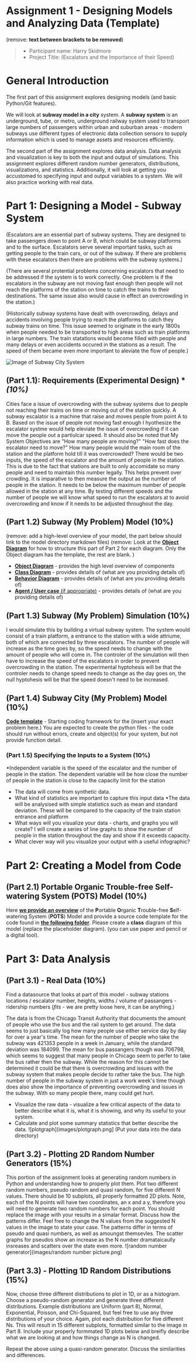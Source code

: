 # Assignment 1 - Designing Models and Analyzing Data (Template)
(remove: **text between brackets to be removed**)

> * Participant name: Harry Skidmore
> * Project Title: (Escalators and the Importance of their Speed)

# General Introduction

The first part of this assignment explores designing models (and basic Python/Git features). 

We will look at **subway model in a city** system. A **subway system** is an underground, tube, or metro, underground railway system used to transport large numbers of passengers within urban and suburban areas - modern subways use different types of electronic data collection sensors to supply information which is used to manage assets and resources efficiently. 

The second part of the assignment explores data analysis. Data analysis and visualization is key to both the input and output of simulations. This assignment explores different random number generators, distributions, visualizations, and statistics. Additionally, it will look at getting you accustomed to specifying input and output variables to a system. We will also practice working with real data.

# Part 1: Designing a Model - Subway System

(Escalators are an essential part of subway systems. They are designed to take passengers down to point A or B, which could be subway platforms and to the surface. Escalators serve several important tasks, such as getting people to the train cars, or out of the subway. If there are problems with these escalators then there are problems with the subway systems.)


(There are several protential problems concerning escalators that need to be addressed if the system is to work correctly. One problem is if the escalators in the subway are not moving fast enough then people will not reach the platforms of the station on time to catch the trains to their destinations. The same issue also would cause in effect an overcrowding in the station.) 

(Historically subway systems have dealt with overcrowding, delays and accidents involving people trying to reach the platforms to catch they subway trains on time. This issue seemed to originate in the early 1800s when people needed to be transported to high areas such as train platforms in large numbers. The train statations would become filled with people and many delays or even accidents occured in the stations as a result. The speed of them became even more important to aleviate the flow of people.)


![Image of Subway City System](images/subway_model.png)

## (Part 1.1): Requirements (Experimental Design) **(10%)*

Cities face a issue of overcrowding with the subway systems due to people not reaching their trains on time or moving out of the station quickly. A subway escalator is a machine that raise and moves people from point A to B. Based on the issue of people not moving fast enough I hyothesize the escalator systme would help eleviate the issue of overcrowding if it can move the people out a partiulcar speed. It should also be noted that  My System Objectives are "How many people are moving?" "How fast does the escalator need to move?" How many people would the main room of the station and the platform hold till it was overcrowded? There would be two inputs, the speed of the escalator and the amount of people in the station. This is due to the fact that stations are built to only accomidate so many people and need to maintain this number legally. This helps prevent over crowding. It is imparative to then measure the output as the number of people in the station. It needs to be below the maximum number of people allowed in the station at any time. By testing different speeds and the number of people we will know what speed to run the escalators at to avoid overcrowding and know if it needs to be adjusted throughout the day. 

## (Part 1.2) Subway (My Problem) Model **(10%)**

(remove: add a high-level overview of your model, the part below should link to the model directory markdown files)
(remove: Look at the [**Object Diagram**](model/object_diagram.md) for how to structure this part of Part 2 for each diagram. Only the Object diagram has the template, the rest are blank. )

* [**Object Diagram**](model/object_diagram.md) - provides the high level overview of components
* [**Class Diagram**](model/class_diagram.md) - provides details of (what are you providing details of)
* [**Behavior Diagram**](model/behavior_diagram.md) - provides details of (what are you providing details of)
* [**Agent / User case** (if appropriate)](model/agent_usecase_diagram.md) - provides details of (what are you providing details of)

## (Part 1.3) Subway (My Problem) Simulation **(10%)**
I would simulate this by building a virtual subway system. The system would consist of a train platform, a entrance to the station with a wide attriume, both of which are connected by three escalators. The number of people will increase as the time goes by, so the speed needs to change with the amount of people who will come in. The controler of the simulation will then have to increase the speed of the escalators in order to prevent overcrowding in the station. The experimental hyptohesis will be that the controler needs to change speed needs to change as the day goes on, the null hyptohesis will be that the speed doesn't need to be increased. 

## (Part 1.4) Subway City (My Problem) Model **(10%)**
[**Code template**](code/README.md) - Starting coding framework for the (insert your exact problem here.)
You are expected to create the python files - the code should run without errors, create and object(s) for your system, but not provide function detail.



### (Part 1.5) Specifying the Inputs to a System **(10%)**

*Independent variable is the speed of the escalator and the number of people in the station. The dependent variable will be how close the number of people in the station is close to the capacity limit for the station
* The data will come from synthetic data.
* What kind of statistics are important to capture this input data
*The data will be analysised with simple statistics such as mean and standard deviation. These will be compared to the capacity of the train station entrance and platform 
* What ways will you visualize your data - charts, and graphs you will create?
  I will create a series of line graphs to show the number of people in the station throughout the day and show if it exceeds capacity.
* What clever way will you visualize your output with a useful infographic?


# Part 2: Creating a Model from Code

## (Part 2.1) **P**ortable **O**rganic **T**rouble-free **S**elf-watering System (**POTS**) Model **(10%)**
Here [**we provide an overview**](code/POTS_system/README.md) of the **P**ortable **O**rganic **T**rouble-free **S**elf-watering System (**POTS**) Model and provide a source code template for the code found in  [**the following folder**](code/POTS_system/). Please create a **class** diagram of this model (replace the placeholder diagram). (you can use paper and pencil or a digital tool).



# Part 3: Data Analysis

## (Part 3.1) - Real Data **(10%)**

Find a datasource that looks at part of this model - subway stations locations / escalator number, heights, widths / volume of passangers - ridership numbers   (*fits* - we are pretty loose here, it can be anything.)

The data is from the Chicago Transit Authority that documents the amount of people who use the bus and the rail system to get around. The data seems to just basically log how many people use either service day by day for over a year's time. The mean for the number of people who take the subway was 421353 people in a week in January, while the standard deviation was 184099. The mean for bus passangers though was 706798, which seems to suggest that many people in Chicago seem to perfer to take the bus rather then the subway. While the reason for this cannot be determined it could be that there is overcrowding and issues with the subway system that makes people decide to rather take the bus. The high number of people in the subway system in just a work week's time though does also show the importance of preventing overcrowding and issues in the subway. With so many people there, many could get hurt. 



* Visualize the raw data - visualize a few critical aspects of the data to better describe what it is, what it is showing, and why its useful to your system.
* Calculate and plot some summary statistics that better describe the data.
![plotgraph](images/plotgraph.png]
(Put your data into the data directory)


## (Part 3.2) -  Plotting 2D Random Number Generators **(15%)**

This portion of the assignment looks at generating random numbers in Python and understanding how to properly plot them. Plot two different random numbers, pseudo random and quasi random, for five different N values. There should be 10 subplots, all properly formatted 2D plots. Note, each of the N points will have two coordinates, an x and a y, therefore you will need to generate two random numbers for each point. You should replace the image with your results in a simalar format. Discuss how the patterns differ. Feel free to change the N values from the suggested N values in the image to state your case.
The patterns differ in terms of pseudo and quasi numbers, as well as amoungst themsevles. The scatter graphs for pseudos show an increase as the N number dramataicaully insreases and scatters over the state even more. 
![random number generator](images/random number picture.png)


## (Part 3.3) -  Plotting 1D Random Distributions **(15%)**

Now, choose three different distributions to plot in 1D, or as a histogram. Choose a pseudo-random generator and generate three different distributions. Example distributions are Uniform (part 8), Normal, Exponential, Poisson, and Chi-Squared, but feel free to use any three distributions of your choice. Again, plot each distribution for five different Ns. This will result in 15 different subplots, formatted similar to the image in Part 8. Include your properly formmated 1D plots below and breifly describe what we are looking at and how things change as N is changed.

Repeat the above using a quasi-random generator. Discuss the similarities and differences.

